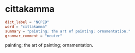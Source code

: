# cittakamma

``` toml
dict_label = "NCPED"
word = "cittakamma"
summary = "painting; the art of painting; ornamentation."
grammar_comment = "neuter"
```

painting; the art of painting; ornamentation.

